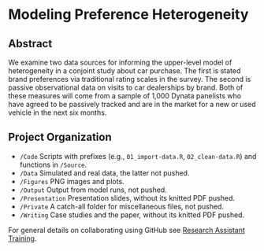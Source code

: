 Modeling Preference Heterogeneity
================

## Abstract

We examine two data sources for informing the upper-level model of
heterogeneity in a conjoint study about car purchase. The first is
stated brand preferences via traditional rating scales in the survey.
The second is passive observational data on visits to car dealerships by
brand. Both of these measures will come from a sample of 1,000 Dynata
panelists who have agreed to be passively tracked and are in the market
for a new or used vehicle in the next six months.

## Project Organization

  - `/Code` Scripts with prefixes (e.g., `01_import-data.R`,
    `02_clean-data.R`) and functions in `/Source`.
  - `/Data` Simulated and real data, the latter not pushed.
  - `/Figures` PNG images and plots.
  - `/Output` Output from model runs, not pushed.
  - `/Presentation` Presentation slides, without its knitted PDF pushed.
  - `/Private` A catch-all folder for miscellaneous files, not pushed.
  - `/Writing` Case studies and the paper, without its knitted PDF
    pushed.

For general details on collaborating using GitHub see [Research
Assistant Training](https://github.com/marcdotson/ra-training).
